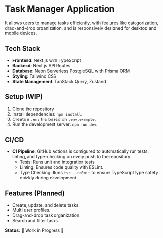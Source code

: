 # Task Manager Application

It allows users to manage tasks efficiently, with features like categorization, drag-and-drop organization, and is responsively designed for desktop and mobile devices.

## Tech Stack
- **Frontend**: Next.js with TypeScript
- **Backend**: Next.js API Routes
- **Database**: Neon Serverless PostgreSQL with Prisma ORM
- **Styling**: Tailwind CSS
- **State Management**: TanStack Query, Zustand

## Setup (WIP)
1. Clone the repository.
2. Install dependencies: `npm install`.
3. Create a `.env` file based on `.env.example`.
4. Run the development server: `npm run dev`.

## CI/CD
- **CI Pipeline**: GitHub Actions is configured to automatically run tests, linting, and type-checking on every push to the repository.
  - Tests: Runs unit and integration tests
  - Linting: Ensures code quality with ESLint.
  - Type Checking: Runs `tsc --noEmit` to ensure TypeScript type safety quickly during development.

## Features (Planned)
- Create, update, and delete tasks.
- Multi user profiles.
- Drag-and-drop task organization.
- Search and filter tasks.

**Status**: 🚧 Work in Progress 🚧
